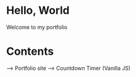 # Hello, World

Welcome to my portfolio

# Contents

--> Portfolio site
--> Countdown Timer (Vanilla JS)
